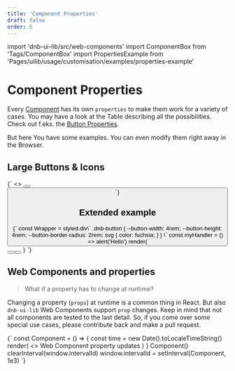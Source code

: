 ```yaml
---
title: 'Component Properties'
draft: false
order: 6
---
```


import 'dnb-ui-lib/src/web-components'
import ComponentBox from 'Tags/ComponentBox'
import PropertiesExample from 'Pages/uilib/usage/customisation/examples/properties-example'

# Component Properties

Every [Component](/uilib/components) has its own `properties` to make them work for a variety of cases. You may have a look at the Table describing all the possibilities. Check out f.eks. the [Button Properties](/uilib/components/button#info).

But here You have some examples. You can even modify them right away in the Browser.

## Large Buttons & Icons

<ComponentBox>
{`
<>
  <Button
    variant="secondary"
    text="Secondary Button"
    icon="chevron_right_medium"
    size="large"
  />
  <Button
    icon="chevron_right"
    icon_size="medium"
    size="large"
  />
</>
`}
</ComponentBox>

## Extended example

<ComponentBox scope={{hamburgerIcon}} noInline={true}>
{`
const Wrapper = styled.div\`
  .dnb-button {
    --button-width: 4rem;
    --button-height: 4rem;
    --button-border-radius: 2rem;
    svg {
      color: fuchsia;
    }
  }
\`
const myHandler = () => alert('Hello')
render(
  <Wrapper>
    <Button
      variant="secondary"
      icon={hamburgerIcon}
      size="default"
      on_click={myHandler}
    />
    <Button
      variant="secondary"
      size="default"
      on_click={myHandler}
    >
      <Icon icon={hamburgerIcon} />
    </Button>
  </Wrapper>
)
`}
</ComponentBox>

## Web Components and properties

> What if a property has to change at runtime?

Changing a property (`props`) at runtime is a common thing in React. But also `dnb-ui-lib` Web Components support `prop` changes.
Keep in mind that not all components are tested to the last detail.
So, if you come over some special use cases, please contribute back and make a pull request.

<ComponentBox noInline={true}>
{`
const Component = () => {
  const time = new Date().toLocaleTimeString()
  render(
    <>
      <dnb-form-label for_id="form-input">
        Web Component property updates
      </dnb-form-label>
      <dnb-input id="form-input" value={time} disabled />
    </>
  )
}
Component()
clearInterval(window.intervalId)
window.intervalId = setInterval(Component, 1e3)
`}
</ComponentBox>
